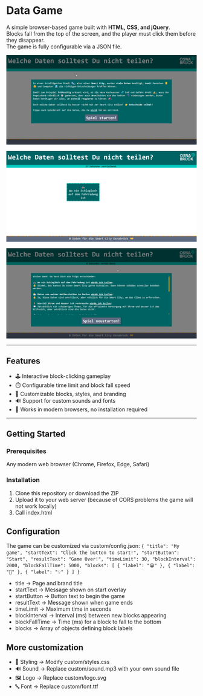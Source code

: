 # Data Game

A simple browser-based game built with **HTML, CSS, and jQuery**.  
Blocks fall from the top of the screen, and the player must click them before they disappear.  
The game is fully configurable via a JSON file.

![Start screen](example_start_screen.png)

![In game](example_game_screen.png)

![Results](example_result_screen.png)

---

## Features

- 🕹️ Interactive block-clicking gameplay  
- ⏱️ Configurable time limit and block fall speed  
- 🎨 Customizable blocks, styles, and branding  
- 🔊 Support for custom sounds and fonts  
- 📱 Works in modern browsers, no installation required  

---

## Getting Started

### Prerequisites
Any modern web browser (Chrome, Firefox, Edge, Safari)  

### Installation
1. Clone this repository or download the ZIP
2. Upload it to your web server (because of CORS problems the game will not work locally)
3. Call index.html 

## Configuration
The game can be customized via custom/config.json:
`{
  "title": "My game",
  "startText": "Click the button to start!",
  "startButton": "Start",
  "resultText": "Game Over!",
  "timeLimit": 30,
  "blockInterval": 2000,
  "blockFallTime": 5000,
  "blocks": [
    { "label": "😀" },
    { "label": "🚀" },
    { "label": "💡" }
  ]
}`

- title → Page and brand title
- startText → Message shown on start overlay
- startButton → Button text to begin the game
- resultText → Message shown when game ends
- timeLimit → Maximum time in seconds
- blockInterval → Interval (ms) between new blocks appearing
- blockFallTime → Time (ms) for a block to fall to the bottom
- blocks → Array of objects defining block labels

## More customization
- 🎨 Styling → Modify custom/styles.css
- 🔊 Sound → Replace custom/sound.mp3 with your own sound file
- 🖼️ Logo → Replace custom/logo.svg
- 🔤 Font → Replace custom/font.ttf



